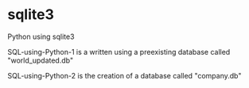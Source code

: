 # sqlite3
Python using sqlite3

SQL-using-Python-1 is a written using a preexisting database called "world_updated.db"

SQL-using-Python-2 is the creation of a database called "company.db"
